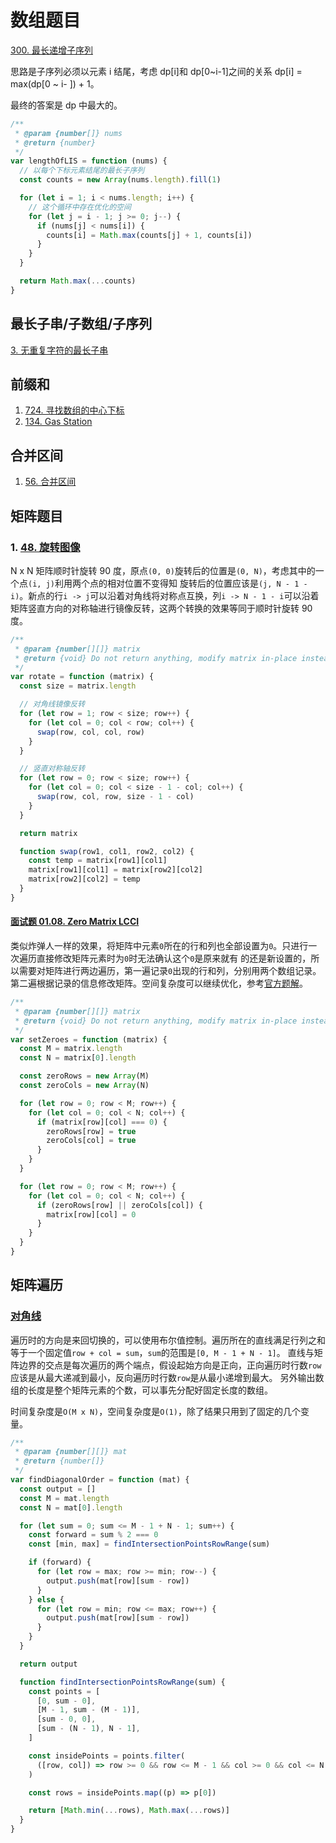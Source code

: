 # 数组题目

[300. 最长递增子序列](https://leetcode.cn/problems/longest-increasing-subsequence/)

思路是子序列必须以元素 i 结尾，考虑 dp[i]和 dp[0~i-1]之间的关系 dp[i] = max(dp[0 ~ i- ]) + 1。

最终的答案是 dp 中最大的。

```js
/**
 * @param {number[]} nums
 * @return {number}
 */
var lengthOfLIS = function (nums) {
  // 以每个下标元素结尾的最长子序列
  const counts = new Array(nums.length).fill(1)

  for (let i = 1; i < nums.length; i++) {
    // 这个循环中存在优化的空间
    for (let j = i - 1; j >= 0; j--) {
      if (nums[j] < nums[i]) {
        counts[i] = Math.max(counts[j] + 1, counts[i])
      }
    }
  }

  return Math.max(...counts)
}
```

## 最长子串/子数组/子序列

[3. 无重复字符的最长子串](https://leetcode.cn/problems/longest-substring-without-repeating-characters/)

## 前缀和

1. [724. 寻找数组的中心下标](https://leetcode.cn/problems/find-pivot-index)
1. [134. Gas Station](https://leetcode.cn/problems/gas-station/)

## 合并区间

1. [56. 合并区间](https://leetcode.cn/problems/merge-intervals/)

## 矩阵题目

### 1. [48. 旋转图像](https://leetcode.cn/problems/rotate-image/)

N x N 矩阵顺时针旋转 90 度，原点`(0, 0)`旋转后的位置是`(0, N)`，考虑其中的一个点`(i, j)`利用两个点的相对位置不变得知
旋转后的位置应该是`(j, N - 1 - i)`。新点的行`i -> j`可以沿着对角线将对称点互换，列`i -> N - 1 - i`可以沿着矩阵竖直方向的对称轴进行镜像反转，这两个转换的效果等同于顺时针旋转 90 度。

```js
/**
 * @param {number[][]} matrix
 * @return {void} Do not return anything, modify matrix in-place instead.
 */
var rotate = function (matrix) {
  const size = matrix.length

  // 对角线镜像反转
  for (let row = 1; row < size; row++) {
    for (let col = 0; col < row; col++) {
      swap(row, col, col, row)
    }
  }

  // 竖直对称轴反转
  for (let row = 0; row < size; row++) {
    for (let col = 0; col < size - 1 - col; col++) {
      swap(row, col, row, size - 1 - col)
    }
  }

  return matrix

  function swap(row1, col1, row2, col2) {
    const temp = matrix[row1][col1]
    matrix[row1][col1] = matrix[row2][col2]
    matrix[row2][col2] = temp
  }
}
```

#### [面试题 01.08. Zero Matrix LCCI](https://leetcode.cn/problems/zero-matrix-lcci/solution/)

类似炸弹人一样的效果，将矩阵中元素`0`所在的行和列也全部设置为`0`。只进行一次遍历直接修改矩阵元素时为`0`时无法确认这个`0`是原来就有
的还是新设置的，所以需要对矩阵进行两边遍历，第一遍记录`0`出现的行和列，分别用两个数组记录。第二遍根据记录的信息修改矩阵。空间复杂度可以继续优化，参考[官方题解](https://leetcode.cn/problems/zero-matrix-lcci/solution/ling-ju-zhen-by-leetcode-solution-7ogg/)。

```js
/**
 * @param {number[][]} matrix
 * @return {void} Do not return anything, modify matrix in-place instead.
 */
var setZeroes = function (matrix) {
  const M = matrix.length
  const N = matrix[0].length

  const zeroRows = new Array(M)
  const zeroCols = new Array(N)

  for (let row = 0; row < M; row++) {
    for (let col = 0; col < N; col++) {
      if (matrix[row][col] === 0) {
        zeroRows[row] = true
        zeroCols[col] = true
      }
    }
  }

  for (let row = 0; row < M; row++) {
    for (let col = 0; col < N; col++) {
      if (zeroRows[row] || zeroCols[col]) {
        matrix[row][col] = 0
      }
    }
  }
}
```

## 矩阵遍历

### [对角线](https://leetcode.cn/leetbook/read/array-and-string/cuxq3/)

遍历时的方向是来回切换的，可以使用布尔值控制。遍历所在的直线满足行列之和等于一个固定值`row + col = sum`，`sum`的范围是`[0, M - 1 + N - 1]`。
直线与矩阵边界的交点是每次遍历的两个端点，假设起始方向是正向，正向遍历时行数`row`应该是从最大递减到最小，反向遍历时行数`row`是从最小递增到最大。
另外输出数组的长度是整个矩阵元素的个数，可以事先分配好固定长度的数组。

时间复杂度是`O(M x N)`，空间复杂度是`O(1)`，除了结果只用到了固定的几个变量。

```js
/**
 * @param {number[][]} mat
 * @return {number[]}
 */
var findDiagonalOrder = function (mat) {
  const output = []
  const M = mat.length
  const N = mat[0].length

  for (let sum = 0; sum <= M - 1 + N - 1; sum++) {
    const forward = sum % 2 === 0
    const [min, max] = findIntersectionPointsRowRange(sum)

    if (forward) {
      for (let row = max; row >= min; row--) {
        output.push(mat[row][sum - row])
      }
    } else {
      for (let row = min; row <= max; row++) {
        output.push(mat[row][sum - row])
      }
    }
  }

  return output

  function findIntersectionPointsRowRange(sum) {
    const points = [
      [0, sum - 0],
      [M - 1, sum - (M - 1)],
      [sum - 0, 0],
      [sum - (N - 1), N - 1],
    ]

    const insidePoints = points.filter(
      ([row, col]) => row >= 0 && row <= M - 1 && col >= 0 && col <= N - 1
    )

    const rows = insidePoints.map((p) => p[0])

    return [Math.min(...rows), Math.max(...rows)]
  }
}
```
